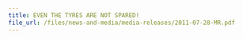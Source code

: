 ```yaml
---
title: EVEN THE TYRES ARE NOT SPARED! 
file_url: /files/news-and-media/media-releases/2011-07-28-MR.pdf
---
```

